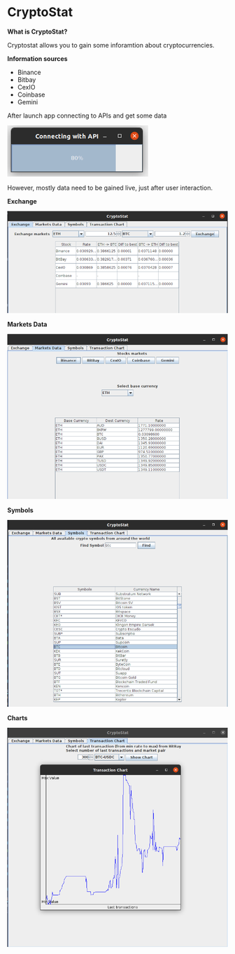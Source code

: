 # CryptoStat

**What is CryptoStat?**

Cryptostat allows you to gain some inforamtion about cryptocurrencies.

**Information sources**

* Binance
* Bitbay
* CexIO
* Coinbase
* Gemini

After launch app connecting to APIs and get some data

![alt text](https://github.com/xsanm/CryptoStat/blob/main/pics/loading.png)

However, mostly data need to be gained live, just after user interaction.

**Exchange**

![alt text](https://github.com/xsanm/CryptoStat/blob/main/pics/exchange.png)

**Markets Data**

![alt text](https://github.com/xsanm/CryptoStat/blob/main/pics/markets.png)

**Symbols**

![alt text](https://github.com/xsanm/CryptoStat/blob/main/pics/symbols.png)

**Charts**

![alt text](https://github.com/xsanm/CryptoStat/blob/main/pics/chart.png)
